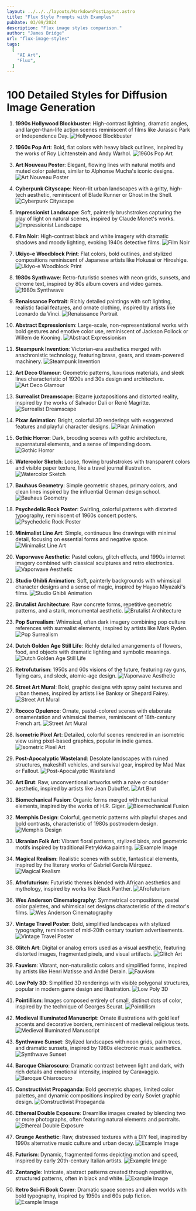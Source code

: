 ```yaml
---
layout: ../../../layouts/MarkdownPostLayout.astro
title: "Flux Style Prompts with Examples"
pubDate: 03/09/2024
description: "Flux image styles comparison."
author: "James Bridge"
url: "flux-image-styles"
tags:
  [
    "AI Art",
    "Flux",
  ]
---
```



# 100 Detailed Styles for Diffusion Image Generation

1. **1990s Hollywood Blockbuster**: High-contrast lighting, dramatic angles, and larger-than-life action scenes reminiscent of films like Jurassic Park or Independence Day.
![Hollywood Blockbuster](https://imagedelivery.net/eg6Xqa-jIrYvZBm8oCXnhg/63cd0869-f1b1-4b9b-c813-6ccca292c300/XLLandscape)

2. **1960s Pop Art**: Bold, flat colors with heavy black outlines, inspired by the works of Roy Lichtenstein and Andy Warhol.
![1960s Pop Art](https://imagedelivery.net/eg6Xqa-jIrYvZBm8oCXnhg/ed282545-e828-4725-1174-157fc27e9900/XLLandscape)

3. **Art Nouveau Poster**: Elegant, flowing lines with natural motifs and muted color palettes, similar to Alphonse Mucha's iconic designs.
![Art Nouveau Poster](https://imagedelivery.net/eg6Xqa-jIrYvZBm8oCXnhg/962230a9-1358-417f-6f4e-61eff05e7b00/XLLandscape)

4. **Cyberpunk Cityscape**: Neon-lit urban landscapes with a gritty, high-tech aesthetic, reminiscent of Blade Runner or Ghost in the Shell.
![Cyberpunk Cityscape](https://imagedelivery.net/eg6Xqa-jIrYvZBm8oCXnhg/43c18eb4-c439-4d06-89e5-7eac08540d00/XLLandscape)

5. **Impressionist Landscape**: Soft, painterly brushstrokes capturing the play of light on natural scenes, inspired by Claude Monet's works.
![Impressionist Landscape](https://imagedelivery.net/eg6Xqa-jIrYvZBm8oCXnhg/6ce0ed05-dd55-4ca0-12a3-f5bf582e1b00/XLLandscape)

6. **Film Noir**: High-contrast black and white imagery with dramatic shadows and moody lighting, evoking 1940s detective films.
![Film Noir](https://imagedelivery.net/eg6Xqa-jIrYvZBm8oCXnhg/543d6aee-2744-4c53-8d5a-0a68cdad5700/XLLandscape)

7. **Ukiyo-e Woodblock Print**: Flat colors, bold outlines, and stylized compositions reminiscent of Japanese artists like Hokusai or Hiroshige.
![Ukiyo-e Woodblock Print](https://imagedelivery.net/eg6Xqa-jIrYvZBm8oCXnhg/03240ada-410d-4287-b180-8e73a2c6f100/XLLandscape)

8. **1980s Synthwave**: Retro-futuristic scenes with neon grids, sunsets, and chrome text, inspired by 80s album covers and video games.
![1980s Synthwave](https://imagedelivery.net/eg6Xqa-jIrYvZBm8oCXnhg/89a95239-a37f-4c04-9a3a-a79bcd2a4000/XLLandscape)

9. **Renaissance Portrait**: Richly detailed paintings with soft lighting, realistic facial features, and ornate clothing, inspired by artists like Leonardo da Vinci.
![Renaissance Portrait](https://imagedelivery.net/eg6Xqa-jIrYvZBm8oCXnhg/29928744-4c96-4003-6ff9-f428f9b4ca00/XLLandscape)

10. **Abstract Expressionism**: Large-scale, non-representational works with bold gestures and emotive color use, reminiscent of Jackson Pollock or Willem de Kooning.
![Abstract Expressionism](https://imagedelivery.net/eg6Xqa-jIrYvZBm8oCXnhg/043e18e5-28d3-4d72-cf78-d44d158fdf00/XLLandscape)

11. **Steampunk Invention**: Victorian-era aesthetics merged with anachronistic technology, featuring brass, gears, and steam-powered machinery.
![Steampunk Invention](https://imagedelivery.net/eg6Xqa-jIrYvZBm8oCXnhg/6f5ac03a-e200-4054-5170-aa90e0f31700/XLLandscape)

12. **Art Deco Glamour**: Geometric patterns, luxurious materials, and sleek lines characteristic of 1920s and 30s design and architecture.
![Art Deco Glamour](https://imagedelivery.net/eg6Xqa-jIrYvZBm8oCXnhg/2e4bc4df-88cf-4eea-eb94-4600239aba00/XLLandscape)

13. **Surrealist Dreamscape**: Bizarre juxtapositions and distorted reality, inspired by the works of Salvador Dalí or René Magritte.
![Surrealist Dreamscape](https://imagedelivery.net/eg6Xqa-jIrYvZBm8oCXnhg/1446203b-60eb-4fcd-70b7-9a305ef03d00/XLLandscape)

14. **Pixar Animation**: Bright, colorful 3D renderings with exaggerated features and playful character designs.
![Pixar Animation](https://imagedelivery.net/eg6Xqa-jIrYvZBm8oCXnhg/1b3fb3ab-b963-495e-cb42-366517f2a700/XLLandscape)

15. **Gothic Horror**: Dark, brooding scenes with gothic architecture, supernatural elements, and a sense of impending doom.
![Gothic Horror](https://imagedelivery.net/eg6Xqa-jIrYvZBm8oCXnhg/108444f2-833a-42ad-9fb1-40679ad11200/XLLandscape)

16. **Watercolor Sketch**: Loose, flowing brushstrokes with transparent colors and visible paper texture, like a travel journal illustration.
![Watercolor Sketch](https://imagedelivery.net/eg6Xqa-jIrYvZBm8oCXnhg/2bd2c3b6-3a10-4cf2-cd8a-b50997482300/XLLandscape)

17. **Bauhaus Geometry**: Simple geometric shapes, primary colors, and clean lines inspired by the influential German design school.
![Bauhaus Geometry](https://imagedelivery.net/eg6Xqa-jIrYvZBm8oCXnhg/0cc1dbfc-b05f-48dd-0ca9-dc60e398dc00/XLLandscape)

18. **Psychedelic Rock Poster**: Swirling, colorful patterns with distorted typography, reminiscent of 1960s concert posters.
![Psychedelic Rock Poster](https://imagedelivery.net/eg6Xqa-jIrYvZBm8oCXnhg/76ff4a84-6a8d-4367-d4f5-0dfba7c55100/XLLandscape)

19. **Minimalist Line Art**: Simple, continuous line drawings with minimal detail, focusing on essential forms and negative space.
![Minimalist Line Art](https://imagedelivery.net/eg6Xqa-jIrYvZBm8oCXnhg/3aa8ff60-e74f-4bd6-15c0-1513655bab00/XLLandscape)

20. **Vaporwave Aesthetic**: Pastel colors, glitch effects, and 1990s internet imagery combined with classical sculptures and retro electronics.
![Vaporwave Aesthetic](https://imagedelivery.net/eg6Xqa-jIrYvZBm8oCXnhg/0433b408-05b1-485a-1dec-ad24e920d800/XLLandscape)

21. **Studio Ghibli Animation**: Soft, painterly backgrounds with whimsical character designs and a sense of magic, inspired by Hayao Miyazaki's films.
![Studio Ghibli Animation](https://imagedelivery.net/eg6Xqa-jIrYvZBm8oCXnhg/5bdce9c0-621e-439c-31ee-b64504bbf600/XLLandscape)

22. **Brutalist Architecture**: Raw concrete forms, repetitive geometric patterns, and a stark, monumental aesthetic.
![Brutalist Architecture](https://imagedelivery.net/eg6Xqa-jIrYvZBm8oCXnhg/86197527-3286-4a9f-7d41-8089a4925e00/XLLandscape)

23. **Pop Surrealism**: Whimsical, often dark imagery combining pop culture references with surrealist elements, inspired by artists like Mark Ryden.
![Pop Surrealism](https://imagedelivery.net/eg6Xqa-jIrYvZBm8oCXnhg/6ff9f39f-13dd-4baf-4f0e-503a264daf00/XLLandscape)

24. **Dutch Golden Age Still Life**: Richly detailed arrangements of flowers, food, and objects with dramatic lighting and symbolic meanings.
![Dutch Golden Age Still Life](https://imagedelivery.net/eg6Xqa-jIrYvZBm8oCXnhg/3987f2ad-8106-4736-3014-3f99faa66f00/XLLandscape)

25. **Retrofuturism**: 1950s and 60s visions of the future, featuring ray guns, flying cars, and sleek, atomic-age design.
![Vaporwave Aesthetic](https://imagedelivery.net/eg6Xqa-jIrYvZBm8oCXnhg/0433b408-05b1-485a-1dec-ad24e920d800/XLLandscape)

26. **Street Art Mural**: Bold, graphic designs with spray paint textures and urban themes, inspired by artists like Banksy or Shepard Fairey.
![Street Art Mural](https://imagedelivery.net/eg6Xqa-jIrYvZBm8oCXnhg/81f474f7-d5ca-4696-ec65-e0da028c4000/XLLandscape)

27. **Rococo Opulence**: Ornate, pastel-colored scenes with elaborate ornamentation and whimsical themes, reminiscent of 18th-century French art.
![Street Art Mural](https://imagedelivery.net/eg6Xqa-jIrYvZBm8oCXnhg/e3f054a4-7261-40bc-ace8-843244549b00/XLLandscape)

28. **Isometric Pixel Art**: Detailed, colorful scenes rendered in an isometric view using pixel-based graphics, popular in indie games.
![Isometric Pixel Art](https://imagedelivery.net/eg6Xqa-jIrYvZBm8oCXnhg/d2a7576b-ede6-496c-23a3-7d7fa0ee9400/XLLandscape)




29. **Post-Apocalyptic Wasteland**: Desolate landscapes with ruined structures, makeshift vehicles, and survival gear, inspired by Mad Max or Fallout.
![Post-Apocalyptic Wasteland](https://imagedelivery.net/eg6Xqa-jIrYvZBm8oCXnhg/9cf22c90-587f-4d88-0f12-a4a8a026be00/XLLandscape)

30. **Art Brut**: Raw, unconventional artworks with a naive or outsider aesthetic, inspired by artists like Jean Dubuffet.
![Art Brut](https://imagedelivery.net/eg6Xqa-jIrYvZBm8oCXnhg/b54d6065-fd57-44f6-8087-c665cb421800/XLLandscape)

31. **Biomechanical Fusion**: Organic forms merged with mechanical elements, inspired by the works of H.R. Giger.
![Bioemechanical Fusion](https://imagedelivery.net/eg6Xqa-jIrYvZBm8oCXnhg/9aa1fee7-6e03-4651-7833-989ca20bd000/XLLandscape)

32. **Memphis Design**: Colorful, geometric patterns with playful shapes and bold contrasts, characteristic of 1980s postmodern design.
![Memphis Design](https://imagedelivery.net/eg6Xqa-jIrYvZBm8oCXnhg/81f1ded9-019e-4fcb-e449-9ac35cb42900/XLLandscape)

33. **Ukranian Folk Art**: Vibrant floral patterns, stylized birds, and geometric motifs inspired by traditional Petrykivka painting.
![Example Image](https://imagedelivery.net/eg6Xqa-jIrYvZBm8oCXnhg/941bab7a-db9e-4f3c-2937-53845f5fbc00/XLLandscape)

34. **Magical Realism**: Realistic scenes with subtle, fantastical elements, inspired by the literary works of Gabriel García Márquez.
![Magical Realism](https://imagedelivery.net/eg6Xqa-jIrYvZBm8oCXnhg/2b3ff4e6-c143-4b86-1b51-b38b21a0a800/XLLandscape)

35. **Afrofuturism**: Futuristic themes blended with African aesthetics and mythology, inspired by works like Black Panther.
![Afrofuturism](https://imagedelivery.net/eg6Xqa-jIrYvZBm8oCXnhg/89378e02-8afb-4261-fa05-83ea4ab3c200/XLLandscape)

36. **Wes Anderson Cinematography**: Symmetrical compositions, pastel color palettes, and whimsical set designs characteristic of the director's films.
![Wes Anderson Cinematography](https://imagedelivery.net/eg6Xqa-jIrYvZBm8oCXnhg/b86fe17d-b0a2-4bdf-1a36-a25cbb9e4a00/XLLandscape)

37. **Vintage Travel Poster**: Bold, simplified landscapes with stylized typography, reminiscent of mid-20th century tourism advertisements.
![Vintage Travel Poster](https://imagedelivery.net/eg6Xqa-jIrYvZBm8oCXnhg/391a91ac-620c-4309-24d3-18c41d1b4e00/XLLandscape)

38. **Glitch Art**: Digital or analog errors used as a visual aesthetic, featuring distorted images, fragmented pixels, and visual artifacts.
![Glitch Art](https://imagedelivery.net/eg6Xqa-jIrYvZBm8oCXnhg/b86fe17d-b0a2-4bdf-1a36-a25cbb9e4a00/XLLandscape)

39. **Fauvism**: Vibrant, non-naturalistic colors and simplified forms, inspired by artists like Henri Matisse and André Derain.
![Fauvism](https://imagedelivery.net/eg6Xqa-jIrYvZBm8oCXnhg/6ded13b3-882e-44ae-ec21-9734f3939800/XLLandscape)

40. **Low Poly 3D**: Simplified 3D renderings with visible polygonal structures, popular in modern game design and illustration.
![Low Poly 3D](https://imagedelivery.net/eg6Xqa-jIrYvZBm8oCXnhg/29485cd4-1de1-4781-47bb-8a7b99e96600/XLLandscape)

41. **Pointillism**: Images composed entirely of small, distinct dots of color, inspired by the technique of Georges Seurat.
![Pointillism](https://imagedelivery.net/eg6Xqa-jIrYvZBm8oCXnhg/1b9ebe6a-440d-4265-bd9f-08208c7ba600/XLLandscape)

42. **Medieval Illuminated Manuscript**: Ornate illustrations with gold leaf accents and decorative borders, reminiscent of medieval religious texts.
![Medieval Illuminated Manuscript](https://imagedelivery.net/eg6Xqa-jIrYvZBm8oCXnhg/04354fc1-ac8f-427b-00f5-4d632f155e00/XLLandscape)

43. **Synthwave Sunset**: Stylized landscapes with neon grids, palm trees, and dramatic sunsets, inspired by 1980s electronic music aesthetics.
![Synthwave Sunset](https://imagedelivery.net/eg6Xqa-jIrYvZBm8oCXnhg/e3baa552-a89a-4b71-7129-65489b24c600/XLLandscape)

44. **Baroque Chiaroscuro**: Dramatic contrast between light and dark, with rich details and emotional intensity, inspired by Caravaggio.
![Baroque Chiaroscuro](https://imagedelivery.net/eg6Xqa-jIrYvZBm8oCXnhg/61536855-af2e-4535-7958-b84e5eab5300/XLLandscape)

45. **Constructivist Propaganda**: Bold geometric shapes, limited color palettes, and dynamic compositions inspired by early Soviet graphic design.
![Constructivist Propaganda](https://imagedelivery.net/eg6Xqa-jIrYvZBm8oCXnhg/57e0cf68-4c10-48ac-31ab-65eee2cf2a00/XLLandscape)

46. **Ethereal Double Exposure**: Dreamlike images created by blending two or more photographs, often featuring natural elements and portraits.
![Ethereal Double Exposure](https://imagedelivery.net/eg6Xqa-jIrYvZBm8oCXnhg/6d6c8391-0833-448f-a17e-9209bc04b400/XLLandscape)

47. **Grunge Aesthetic**: Raw, distressed textures with a DIY feel, inspired by 1990s alternative music culture and urban decay.
![Example Image](https://imagedelivery.net/eg6Xqa-jIrYvZBm8oCXnhg/5bb3ea4a-aa15-4b8e-e312-861866e56700/XLLandscape)

48. **Futurism**: Dynamic, fragmented forms depicting motion and speed, inspired by early 20th-century Italian artists.
![Example Image](https://imagedelivery.net/eg6Xqa-jIrYvZBm8oCXnhg/bd6b3e36-8c8a-4ad8-1fff-ba86f5ac3500/XLLandscape)

49. **Zentangle**: Intricate, abstract patterns created through repetitive, structured patterns, often in black and white.
![Example Image](https://imagedelivery.net/eg6Xqa-jIrYvZBm8oCXnhg/bd6b3e36-8c8a-4ad8-1fff-ba86f5ac3500/XLLandscape)

50. **Retro Sci-Fi Book Cover**: Dramatic space scenes and alien worlds with bold typography, inspired by 1950s and 60s pulp fiction.
![Example Image](https://imagedelivery.net/eg6Xqa-jIrYvZBm8oCXnhg/bd6b3e36-8c8a-4ad8-1fff-ba86f5ac3500/XLLandscape)
